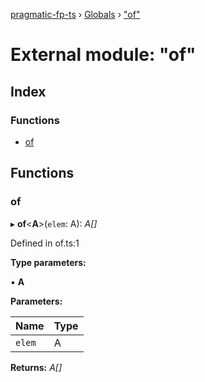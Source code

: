 [pragmatic-fp-ts](../README.md) › [Globals](../globals.md) › ["of"](_of_.md)

# External module: "of"

## Index

### Functions

* [of](_of_.md#of)

## Functions

###  of

▸ **of**<**A**>(`elem`: A): *A[]*

Defined in of.ts:1

**Type parameters:**

▪ **A**

**Parameters:**

Name | Type |
------ | ------ |
`elem` | A |

**Returns:** *A[]*
